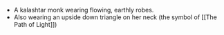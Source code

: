 - A kalashtar monk wearing flowing, earthly robes.
- Also wearing an upside down triangle on her neck (the symbol of [[The Path of Light]])